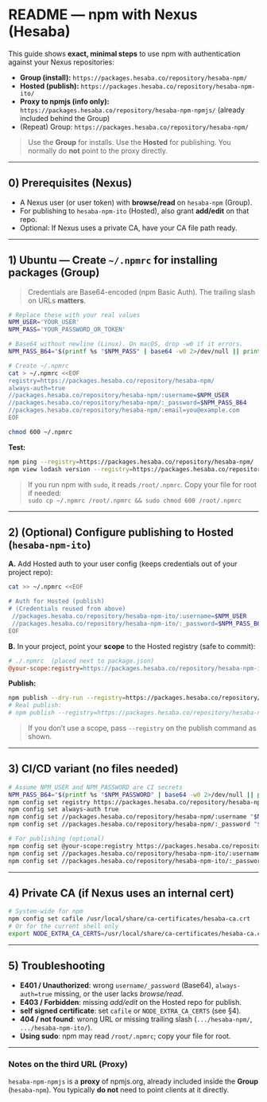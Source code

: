 # README — npm with Nexus (Hesaba)

This guide shows **exact, minimal steps** to use npm with authentication against your Nexus repositories:

- **Group (install):** `https://packages.hesaba.co/repository/hesaba-npm/`
- **Hosted (publish):** `https://packages.hesaba.co/repository/hesaba-npm-ito/`
- **Proxy to npmjs (info only):** `https://packages.hesaba.co/repository/hesaba-npm-npmjs/` (already included behind the Group)
- (Repeat) Group: `https://packages.hesaba.co/repository/hesaba-npm/`

> Use the **Group** for installs. Use the **Hosted** for publishing. You normally do **not** point to the proxy directly.

---

## 0) Prerequisites (Nexus)
- A Nexus user (or user token) with **browse/read** on `hesaba-npm` (Group).  
- For publishing to `hesaba-npm-ito` (Hosted), also grant **add/edit** on that repo.
- Optional: If Nexus uses a private CA, have your CA file path ready.

---

## 1) Ubuntu — Create `~/.npmrc` for **installing** packages (Group)
> Credentials are Base64-encoded (npm Basic Auth). The trailing slash on URLs **matters**.

```bash
# Replace these with your real values
NPM_USER='YOUR_USER'
NPM_PASS='YOUR_PASSWORD_OR_TOKEN'

# Base64 without newline (Linux). On macOS, drop -w0 if it errors.
NPM_PASS_B64="$(printf %s "$NPM_PASS" | base64 -w0 2>/dev/null || printf %s "$NPM_PASS" | base64)"

# Create ~/.npmrc
cat > ~/.npmrc <<EOF
registry=https://packages.hesaba.co/repository/hesaba-npm/
always-auth=true
//packages.hesaba.co/repository/hesaba-npm/:username=$NPM_USER
//packages.hesaba.co/repository/hesaba-npm/:_password=$NPM_PASS_B64
//packages.hesaba.co/repository/hesaba-npm/:email=you@example.com
EOF

chmod 600 ~/.npmrc
```

**Test:**
```bash
npm ping --registry=https://packages.hesaba.co/repository/hesaba-npm/
npm view lodash version --registry=https://packages.hesaba.co/repository/hesaba-npm/
```

> If you run npm with `sudo`, it reads `/root/.npmrc`. Copy your file for root if needed:  
> `sudo cp ~/.npmrc /root/.npmrc && sudo chmod 600 /root/.npmrc`

---

## 2) (Optional) Configure **publishing** to Hosted (`hesaba-npm-ito`)
**A.** Add Hosted auth to your user config (keeps credentials out of your project repo):
```bash
cat >> ~/.npmrc <<EOF

# Auth for Hosted (publish)
# (Credentials reused from above)
 //packages.hesaba.co/repository/hesaba-npm-ito/:username=$NPM_USER
 //packages.hesaba.co/repository/hesaba-npm-ito/:_password=$NPM_PASS_B64
EOF
```

**B.** In your project, point your **scope** to the Hosted registry (safe to commit):
```ini
# ./.npmrc  (placed next to package.json)
@your-scope:registry=https://packages.hesaba.co/repository/hesaba-npm-ito/
```

**Publish:**
```bash
npm publish --dry-run --registry=https://packages.hesaba.co/repository/hesaba-npm-ito/
# Real publish:
# npm publish --registry=https://packages.hesaba.co/repository/hesaba-npm-ito/
```

> If you don’t use a scope, pass `--registry` on the publish command as shown.

---

## 3) CI/CD variant (no files needed)
```bash
# Assume NPM_USER and NPM_PASSWORD are CI secrets
NPM_PASS_B64="$(printf %s "$NPM_PASSWORD" | base64 -w0 2>/dev/null || printf %s "$NPM_PASSWORD" | base64)"
npm config set registry https://packages.hesaba.co/repository/hesaba-npm/
npm config set always-auth true
npm config set //packages.hesaba.co/repository/hesaba-npm/:username "$NPM_USER"
npm config set //packages.hesaba.co/repository/hesaba-npm/:_password "$NPM_PASS_B64"

# For publishing (optional)
npm config set @your-scope:registry https://packages.hesaba.co/repository/hesaba-npm-ito/
npm config set //packages.hesaba.co/repository/hesaba-npm-ito/:username "$NPM_USER"
npm config set //packages.hesaba.co/repository/hesaba-npm-ito/:_password "$NPM_PASS_B64"
```

---

## 4) Private CA (if Nexus uses an internal cert)
```bash
# System-wide for npm
npm config set cafile /usr/local/share/ca-certificates/hesaba-ca.crt
# Or for the current shell only
export NODE_EXTRA_CA_CERTS=/usr/local/share/ca-certificates/hesaba-ca.crt
```

---

## 5) Troubleshooting
- **E401 / Unauthorized**: wrong `username/_password` (Base64), `always-auth=true` missing, or the user lacks *browse/read*.
- **E403 / Forbidden**: missing *add/edit* on the Hosted repo for publish.
- **self signed certificate**: set `cafile` or `NODE_EXTRA_CA_CERTS` (see §4).
- **404 / not found**: wrong URL or missing trailing slash (`.../hesaba-npm/`, `.../hesaba-npm-ito/`).
- **Using sudo**: npm may read `/root/.npmrc`; copy your file for root.

---

### Notes on the third URL (Proxy)
`hesaba-npm-npmjs` is a **proxy** of npmjs.org, already included inside the **Group** (`hesaba-npm`). You typically **do not** need to point clients at it directly.
